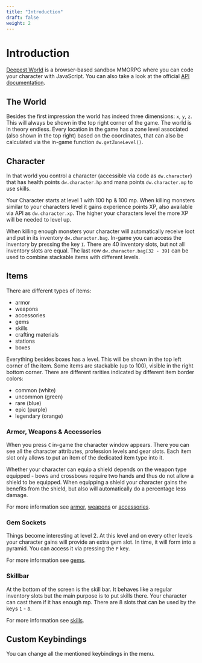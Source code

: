 ```yaml
---
title: "Introduction"
draft: false
weight: 2
---
```

# Introduction

[Deepest World](https://deepestworld.com) is a browser-based sandbox MMORPG where you can code your character with JavaScript.
You can also take a look at the official [API documentation](https://deepestworld.com/api).

## The World

Besides the first impression the world has indeed three dimensions: `x`, `y`, `z`. 
This will always be shown in the top right corner of the game.
The world is in theory endless.
Every location in the game has a zone level associated (also shown in the top right) based on the coordinates, 
that can also be calculated via the in-game function `dw.getZoneLevel()`.

## Character

In that world you control a character (accessible via code as `dw.character`) 
that has health points `dw.character.hp` and mana points `dw.character.mp` to use skills.

Your Character starts at level 1 with 100 hp & 100 mp. 
When killing monsters similar to your characters level it gains experience points XP, 
also available via API as `dw.character.xp`. 
The higher your characters level the more XP will be needed to level up.

When killing enough monsters your character will automatically receive loot and put in its inventory `dw.character.bag`.
In-game you can access the inventory by pressing the key `I`. 
There are 40 inventory slots, but not all inventory slots are equal. 
The last row `dw.character.bag[32 - 39]` can be used to combine stackable items with different levels.

## Items

There are different types of items: 
* armor
* weapons
* accessories
* gems
* skills
* crafting materials
* stations
* boxes

Everything besides boxes has a level. This will be shown in the top left corner of the item.
Some items are stackable (up to 100), visible in the right bottom corner. 
There are different rarities indicated by different item border colors:

* common (white)
* uncommon (green)
* rare (blue)
* epic (purple)
* legendary (orange)

### Armor, Weapons & Accessories

When you press `C` in-game the character window appears.
There you can see all the character attributes, profession levels and gear slots.
Each item slot only allows to put an item of the dedicated item type into it.

Whether your character can equip a shield depends on the weapon type equipped - 
bows and crossbows require two hands and thus do not allow a shield to be equipped.
When equipping a shield your character gains the benefits from the shield, 
but also will automatically do a percentage less damage.

For more information see [armor](/game-mechanics/armor), [weapons](/game-mechanics/weapons) or [accessories](/game-mechanics/accessories).

### Gem Sockets

Things become interesting at level 2. At this level and on every other levels your character 
gains will provide an extra gem slot. In time, it will form into a pyramid. You can access
it via pressing the `P` key.

For more information see [gems](/game-mechanics/gems).

### Skillbar

At the bottom of the screen is the skill bar. It behaves like a regular inventory slots
but the main purpose is to put skills there. Your character can cast them if it has enough
mp. There are 8 slots that can be used by the keys `1` - `8`.

For more information see [skills](/game-mechanics/skills).

## Custom Keybindings

You can change all the mentioned keybindings in the menu.
